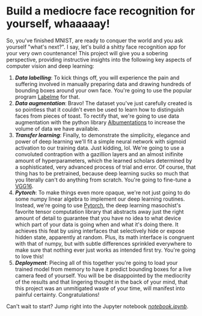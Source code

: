 # Build a mediocre face recognition for yourself, whaaaaay!


So, you've finished MNIST, are ready to conquer the world and you ask yourself "what's next?". I say, let's build a shitty face recognition app for your very own countenance! This project will give you a sobering perspective, providing instructive insights into the following key aspects of computer vision and deep learning:

1. ***Data labelling***: To kick things off, you will experience the pain and suffering involved in manually preparing data and drawing hundreds of bounding boxes around your own face. You're going to use the popular program [Labelme](https://github.com/wkentaro/labelme) for that.
2. ***Data augmentation***: Bravo! The dataset you've just carefully created is so pointless that it couldn't even be used to learn how to distinguish faces from pieces of toast. To rectify that, we're going to use data augmentation with the python library [Albumentations](https://albumentations.ai/) to increase the volume of data we have available.
3. ***Transfer learning***: Finally, to demonstrate the simplicity, elegance and power of deep learning we'll fit a simple neural network with sigmoid activation to our training data. Just kidding, lol. We're going to use a convoluted contraption with a gazillion layers and an almost inifinite amount of hyperparameters, which the learned scholars determined by a sophisticated, very advanced process of trial and error. Of course, that thing has to be pretrained, because deep learning sucks so much that you literally can't do anything from scratch. You're going to fine-tune a [VGG16](https://arxiv.org/abs/1409.1556).
4. ***Pytorch***: To make things even more opaque, we're not just going to do some numpy linear algebra to implement our deep learning routines. Instead, we're going to use [Pytorch](https://pytorch.org/), the deep learning masochist's favorite tensor computation library that abstracts away just the right amount of detail to guarantee that you have no idea to what device which part of your data is going when and what it's doing there. It achieves this feat by using interfaces that selectively hide or expose hidden state, apparently at random. Plus, its math interface is congruent with that of numpy, but with subtle differences sprinkled everywhere to make sure that nothing ever just works as intended first try. You're going to love this!
5. ***Deployment***: Piecing all of this together you're going to load your trained model from memory to have it predict bounding boxes for a live camera feed of yourself. You will be be disappointed by the mediocrity of the results and that lingering thought in the back of your mind, that this project was an unmitigated waste of your time, will manifest into painful certainty. Congratulations!

Can't wait to start? Jump right into the Jupyter notebook [*notebook.ipynb*](./notebook.ipynb).